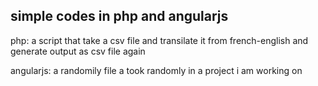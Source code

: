 ## simple codes in php and angularjs

php: a script that take a csv file and transilate it from french-english and generate output as csv file again

angularjs: a randomily file a took randomly in a project i am working on
